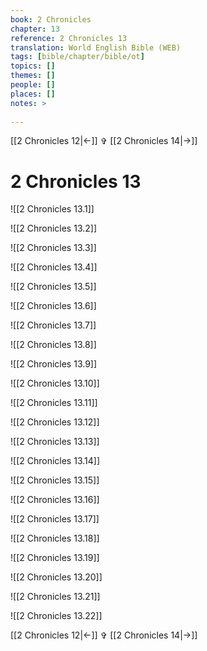 ```yaml
---
book: 2 Chronicles
chapter: 13
reference: 2 Chronicles 13
translation: World English Bible (WEB)
tags: [bible/chapter/bible/ot]
topics: []
themes: []
people: []
places: []
notes: >
  
---
```


[[2 Chronicles 12|<-]] ✞ [[2 Chronicles 14|->]]

# 2 Chronicles 13

![[2 Chronicles 13.1]]

![[2 Chronicles 13.2]]

![[2 Chronicles 13.3]]

![[2 Chronicles 13.4]]

![[2 Chronicles 13.5]]

![[2 Chronicles 13.6]]

![[2 Chronicles 13.7]]

![[2 Chronicles 13.8]]

![[2 Chronicles 13.9]]

![[2 Chronicles 13.10]]

![[2 Chronicles 13.11]]

![[2 Chronicles 13.12]]

![[2 Chronicles 13.13]]

![[2 Chronicles 13.14]]

![[2 Chronicles 13.15]]

![[2 Chronicles 13.16]]

![[2 Chronicles 13.17]]

![[2 Chronicles 13.18]]

![[2 Chronicles 13.19]]

![[2 Chronicles 13.20]]

![[2 Chronicles 13.21]]

![[2 Chronicles 13.22]]

[[2 Chronicles 12|<-]] ✞ [[2 Chronicles 14|->]]

